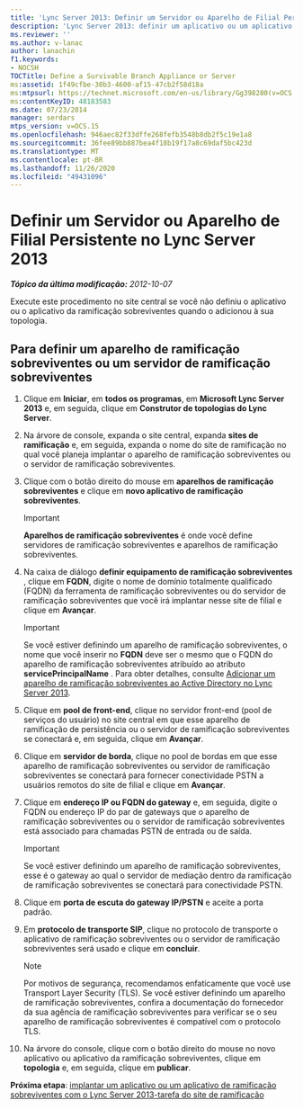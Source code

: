 ```yaml
---
title: 'Lync Server 2013: Definir um Servidor ou Aparelho de Filial Persistente'
description: 'Lync Server 2013: definir um aplicativo ou um aplicativo de ramificação sobreviventes.'
ms.reviewer: ''
ms.author: v-lanac
author: lanachin
f1.keywords:
- NOCSH
TOCTitle: Define a Survivable Branch Appliance or Server
ms:assetid: 1f49cfbe-30b3-4600-af15-47cb2f58d18a
ms:mtpsurl: https://technet.microsoft.com/en-us/library/Gg398280(v=OCS.15)
ms:contentKeyID: 48183583
ms.date: 07/23/2014
manager: serdars
mtps_version: v=OCS.15
ms.openlocfilehash: 946aec82f33dffe268fefb3548b8db2f5c19e1a8
ms.sourcegitcommit: 36fee89bb887bea4f18b19f17a8c69daf5bc423d
ms.translationtype: MT
ms.contentlocale: pt-BR
ms.lasthandoff: 11/26/2020
ms.locfileid: "49431096"
---
```

# <a name="define-a-survivable-branch-appliance-or-server-in-lync-server-2013"></a>Definir um Servidor ou Aparelho de Filial Persistente no Lync Server 2013

<div data-xmlns="http://www.w3.org/1999/xhtml">

<div class="topic" data-xmlns="http://www.w3.org/1999/xhtml" data-msxsl="urn:schemas-microsoft-com:xslt" data-cs="https://msdn.microsoft.com/">

<div data-asp="https://msdn2.microsoft.com/asp">



</div>

<div id="mainSection">

<div id="mainBody">

<span> </span>

_**Tópico da última modificação:** 2012-10-07_

Execute este procedimento no site central se você não definiu o aplicativo ou o aplicativo da ramificação sobreviventes quando o adicionou à sua topologia.

<div>

## <a name="to-define-a-survivable-branch-appliance-or-survivable-branch-server"></a>Para definir um aparelho de ramificação sobreviventes ou um servidor de ramificação sobreviventes

1.  Clique em **Iniciar**, em **todos os programas**, em **Microsoft Lync Server 2013** e, em seguida, clique em **Construtor de topologias do Lync Server**.

2.  Na árvore de console, expanda o site central, expanda **sites de ramificação** e, em seguida, expanda o nome do site de ramificação no qual você planeja implantar o aparelho de ramificação sobreviventes ou o servidor de ramificação sobreviventes.

3.  Clique com o botão direito do mouse em **aparelhos de ramificação sobreviventes** e clique em **novo aplicativo de ramificação sobreviventes**.
    
    <div>
    

    > [!IMPORTANT]  
    > <STRONG>Aparelhos de ramificação sobreviventes</STRONG> é onde você define servidores de ramificação sobreviventes e aparelhos de ramificação sobreviventes.

    
    </div>

4.  Na caixa de diálogo **definir equipamento de ramificação sobreviventes** , clique em **FQDN**, digite o nome de domínio totalmente qualificado (FQDN) da ferramenta de ramificação sobreviventes ou do servidor de ramificação sobreviventes que você irá implantar nesse site de filial e clique em **Avançar**.
    
    <div>
    

    > [!IMPORTANT]  
    > Se você estiver definindo um aparelho de ramificação sobreviventes, o nome que você inserir no <STRONG>FQDN</STRONG> deve ser o mesmo que o FQDN do aparelho de ramificação sobreviventes atribuído ao atributo <STRONG>servicePrincipalName</STRONG> . Para obter detalhes, consulte <A href="lync-server-2013-add-a-survivable-branch-appliance-to-active-directory.md">Adicionar um aparelho de ramificação sobreviventes ao Active Directory no Lync Server 2013</A>.

    
    </div>

5.  Clique em **pool de front-end**, clique no servidor front-end (pool de serviços do usuário) no site central em que esse aparelho de ramificação de persistência ou o servidor de ramificação sobreviventes se conectará e, em seguida, clique em **Avançar**.

6.  Clique em **servidor de borda**, clique no pool de bordas em que esse aparelho de ramificação sobreviventes ou servidor de ramificação sobreviventes se conectará para fornecer conectividade PSTN a usuários remotos do site de filial e clique em **Avançar**.

7.  Clique em **endereço IP ou FQDN do gateway** e, em seguida, digite o FQDN ou endereço IP do par de gateways que o aparelho de ramificação sobreviventes ou o servidor de ramificação sobreviventes está associado para chamadas PSTN de entrada ou de saída.
    
    <div>
    

    > [!IMPORTANT]  
    > Se você estiver definindo um aparelho de ramificação sobreviventes, esse é o gateway ao qual o servidor de mediação dentro da ramificação de ramificação sobreviventes se conectará para conectividade PSTN.

    
    </div>

8.  Clique em **porta de escuta do gateway IP/PSTN** e aceite a porta padrão.

9.  Em **protocolo de transporte SIP**, clique no protocolo de transporte o aplicativo de ramificação sobreviventes ou o servidor de ramificação sobreviventes será usado e clique em **concluir**.
    
    <div>
    

    > [!NOTE]  
    > Por motivos de segurança, recomendamos enfaticamente que você use Transport Layer Security (TLS). Se você estiver definindo um aparelho de ramificação sobreviventes, confira a documentação do fornecedor da sua agência de ramificação sobreviventes para verificar se o seu aparelho de ramificação sobreviventes é compatível com o protocolo TLS.

    
    </div>

10. Na árvore do console, clique com o botão direito do mouse no novo aplicativo ou aplicativo da ramificação sobreviventes, clique em **topologia** e, em seguida, clique em **publicar**.

**Próxima etapa**: [implantar um aplicativo ou um aplicativo de ramificação sobreviventes com o Lync Server 2013-tarefa do site de ramificação](lync-server-2013-deploy-a-survivable-branch-appliance-or-server-branch-site-task.md)

</div>

</div>

<span> </span>

</div>

</div>

</div>

